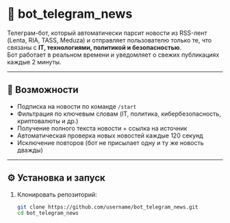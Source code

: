 # 🤖 bot_telegram_news

Телеграм-бот, который автоматически парсит новости из RSS-лент (Lenta, RIA, TASS, Meduza) и отправляет пользователю только те, что связаны с **IT, технологиями, политикой и безопасностью**.  
Бот работает в реальном времени и уведомляет о свежих публикациях каждые 2 минуты.

---

## 🚀 Возможности
- Подписка на новости по команде `/start`
- Фильтрация по ключевым словам (IT, политика, кибербезопасность, криптовалюты и др.)
- Получение полного текста новости + ссылка на источник
- Автоматическая проверка новых новостей каждые 120 секунд
- Исключение повторов (бот не присылает одну и ту же новость дважды)

---

## ⚙️ Установка и запуск
1. Клонировать репозиторий:
   ```bash
   git clone https://github.com/username/bot_telegram_news.git
   cd bot_telegram_news
